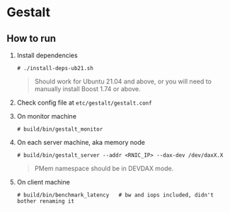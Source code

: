 Gestalt
=======



How to run
----------

1.  Install dependencies

    ```console
    # ./install-deps-ub21.sh
    ```

    > Should work for Ubuntu 21.04 and above, or you will need to manually
    > install Boost 1.74 or above.

2.  Check config file at `etc/gestalt/gestalt.conf`
3.  On monitor machine

    ```console
    # build/bin/gestalt_monitor
    ```

4.  On each server machine, aka memory node

    ```console
    # build/bin/gestalt_server --addr <RNIC_IP> --dax-dev /dev/daxX.X
    ```

    > PMem namespace should be in DEVDAX mode.

5.  On client machine

    ```console
    # build/bin/benchmark_latency   # bw and iops included, didn't bother renaming it
    ```
